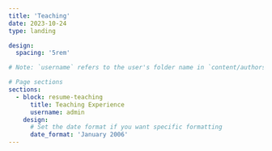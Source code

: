 ```yaml
---
title: 'Teaching'
date: 2023-10-24
type: landing

design:
  spacing: '5rem'

# Note: `username` refers to the user's folder name in `content/authors/`

# Page sections
sections:
  - block: resume-teaching
      title: Teaching Experience
      username: admin
    design:
      # Set the date format if you want specific formatting
      date_format: 'January 2006'
---
```

